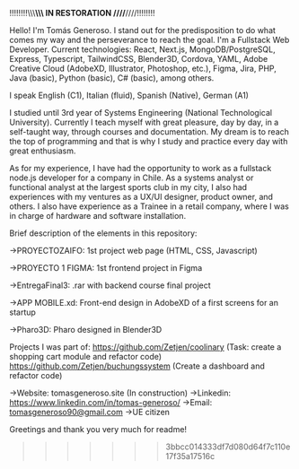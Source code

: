 !!!!!!!!\\\\\\******\\\\\\ IN RESTORATION ////******////!!!!!!!!

Hello! I'm Tomás Generoso. I stand out for the predisposition to do what comes my way and the perseverance to reach the goal.
I'm a Fullstack Web Developer. 
Current technologies: React, Next.js, MongoDB/PostgreSQL, Express, Typescript, TailwindCSS, Blender3D, Cordova, YAML, Adobe Creative Cloud (AdobeXD, Illustrator, Photoshop, etc.), Figma, Jira, PHP, Java (basic), Python (basic), C# (basic), among others.

I speak English (C1), Italian (fluid), Spanish (Native), German (A1)

I studied until 3rd year of Systems Engineering (National Technological University).
Currently I teach myself with great pleasure, day by day, in a self-taught way, through courses and documentation.
My dream is to reach the top of programming and that is why I study and practice every day with great enthusiasm.

As for my experience, I have had the opportunity to work as a fullstack node.js developer for a company in Chile. As a systems analyst or functional analyst at the largest sports club in my city, I also had experiences with my ventures as a UX/UI designer, product owner, and others. I also have experience as a Trainee in a retail company, where I was in charge of hardware and software installation.

Brief description of the elements in this repository:
  
  ->PROYECTOZAIFO: 1st project web page (HTML, CSS, Javascript)
  
  ->PROYECTO 1 FIGMA: 1st frontend project in Figma
  
  ->EntregaFinal3: .rar with backend course final project
  
  ->APP MOBILE.xd: Front-end design in AdobeXD of a first screens for an startup

  ->Pharo3D: Pharo designed in Blender3D 

Projects I was part of:
https://github.com/Zetjen/coolinary (Task: create a shopping cart module and refactor code)
https://github.com/Zetjen/buchungssystem (Create a dashboard and refactor code)

->Website: tomasgeneroso.site  (In construction)
->Linkedin: https://www.linkedin.com/in/tomas-generoso/
->Email: tomasgeneroso90@gmail.com
->UE citizen

Greetings and thank you very much for readme!
>>>>>>> 3bbcc014333df7d080d64f7c110e17f35a17516c
